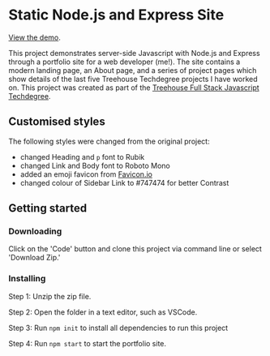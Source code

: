 # Static Node.js and Express Site

[View the demo](http://alexhippo.github.io/static-node-and-express-portfolio).

This project demonstrates server-side Javascript with Node.js and Express through a portfolio site for a web developer (me!). The site contains a modern landing page, an About page, and a series of project pages which show details of the last five Treehouse Techdegree projects I have worked on. This project was created as part of the [Treehouse Full Stack Javascript Techdegree](https://teamtreehouse.com/techdegree/full-stack-javascript).

## Customised styles
The following styles were changed from the original project:
- changed Heading and `p` font to Rubik
- changed Link and Body font to Roboto Mono
- added an emoji favicon from [Favicon.io](https://favicon.io/emoji-favicons/technologist/)
- changed colour of Sidebar Link to #747474 for better Contrast

## Getting started
### Downloading
Click on the 'Code' button and clone this project via command line or select 'Download Zip.'

### Installing
Step 1: Unzip the zip file.

Step 2: Open the folder in a text editor, such as VSCode.

Step 3: Run `npm init` to install all dependencies to run this project

Step 4: Run `npm start` to start the portfolio site.
